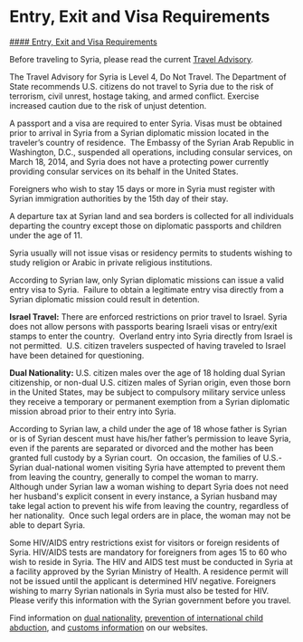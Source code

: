 # Entry, Exit and Visa Requirements

[#### Entry, Exit and Visa Requirements](javascript:void(0); "Entry, Exit and Visa Requirements")

Before traveling to Syria, please read the current [Travel Advisory](https://travel.state.gov/content/travel/en/traveladvisories/traveladvisories/syria-travel-advisory.html).

The Travel Advisory for Syria is Level 4, Do Not Travel. The Department of State recommends U.S. citizens do not travel to Syria due to the risk of terrorism, civil unrest, hostage taking, and armed conflict. Exercise increased caution due to the risk of unjust detention.

A passport and a visa are required to enter Syria. Visas must be obtained prior to arrival in Syria from a Syrian diplomatic mission located in the traveler’s country of residence.  The Embassy of the Syrian Arab Republic in Washington, D.C., suspended all operations, including consular services, on March 18, 2014, and Syria does not have a protecting power currently providing consular services on its behalf in the United States.

Foreigners who wish to stay 15 days or more in Syria must register with Syrian immigration authorities by the 15th day of their stay.

A departure tax at Syrian land and sea borders is collected for all individuals departing the country except those on diplomatic passports and children under the age of 11.

Syria usually will not issue visas or residency permits to students wishing to study religion or Arabic in private religious institutions.

According to Syrian law, only Syrian diplomatic missions can issue a valid entry visa to Syria.  Failure to obtain a legitimate entry visa directly from a Syrian diplomatic mission could result in detention.

**Israel Travel:** There are enforced restrictions on prior travel to Israel. Syria does not allow persons with passports bearing Israeli visas or entry/exit stamps to enter the country.  Overland entry into Syria directly from Israel is not permitted.  U.S. citizen travelers suspected of having traveled to Israel have been detained for questioning.

**Dual Nationality:** U.S. citizen males over the age of 18 holding dual Syrian citizenship, or non-dual U.S. citizen males of Syrian origin, even those born in the United States, may be subject to compulsory military service unless they receive a temporary or permanent exemption from a Syrian diplomatic mission abroad prior to their entry into Syria.

According to Syrian law, a child under the age of 18 whose father is Syrian or is of Syrian descent must have his/her father’s permission to leave Syria, even if the parents are separated or divorced and the mother has been granted full custody by a Syrian court.  On occasion, the families of U.S.-Syrian dual-national women visiting Syria have attempted to prevent them from leaving the country, generally to compel the woman to marry.  Although under Syrian law a woman wishing to depart Syria does not need her husband's explicit consent in every instance, a Syrian husband may take legal action to prevent his wife from leaving the country, regardless of her nationality.  Once such legal orders are in place, the woman may not be able to depart Syria.

Some HIV/AIDS entry restrictions exist for visitors or foreign residents of Syria. HIV/AIDS tests are mandatory for foreigners from ages 15 to 60 who wish to reside in Syria. The HIV and AIDS test must be conducted in Syria at a facility approved by the Syrian Ministry of Health. A residence permit will not be issued until the applicant is determined HIV negative. Foreigners wishing to marry Syrian nationals in Syria must also be tested for HIV.  Please verify this information with the Syrian government before you travel.

Find information on [dual nationality](https://travel.state.gov/content/travel/en/legal/travel-legal-considerations/Advice-about-Possible-Loss-of-US-Nationality-Dual-Nationality/Dual-Nationality.html), [prevention of international child abduction](https://travel.state.gov/content/travel/en/International-Parental-Child-Abduction/prevention.html), and [customs information](https://travel.state.gov/content/travel/en/International-Parental-Child-Abduction/prevention.html) on our websites.